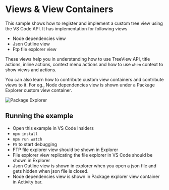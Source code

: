 # Views & View Containers

This sample shows how to register and implement a custom tree view using the VS Code API. It has implementation for following views

- Node dependencies view
- Json Outline view
- Ftp file explorer view

These views help you in understanding how to use TreeView API, title actions, inline actions, context menu actions and how to use `when` context to show views and actions.

You can also learn how to contribute custom view containers and contribute views to it. For eg., Node dependencies view is shown under a Package Explorer custom view container.

![Package Explorer](./resources/package-explorer.png)

## Running the example

- Open this example in VS Code Insiders
- `npm install`
- `npm run watch`
- `F5` to start debugging
- FTP file explorer view should be shown in Explorer
- File explorer view replicating the file explorer in VS Code should be shown in Explorer
- Json Outline view is shown in explorer when you open a json file and gets hidden when json file is closed.
- Node dependencies view is shown in Package explorer view container in Activity bar.
